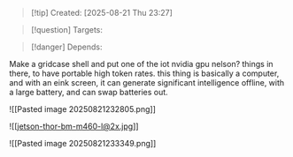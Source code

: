
>[!tip] Created: [2025-08-21 Thu 23:27]

>[!question] Targets: 

>[!danger] Depends: 

Make a gridcase shell and put one of the iot nvidia gpu nelson? things in there, to have portable high token rates.  this thing is basically a computer, and with an eink screen, it can generate significant intelligence offline, with a large battery, and can swap batteries out.

![[Pasted image 20250821232805.png]]

![[jetson-thor-bm-m460-l@2x.jpg]]

![[Pasted image 20250821233349.png]]